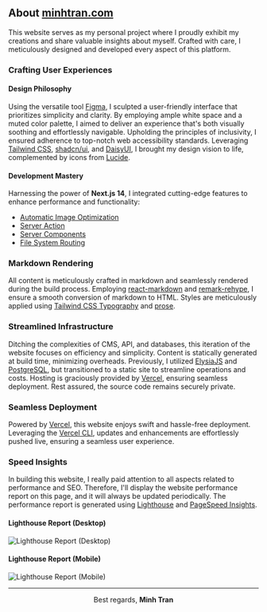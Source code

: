 ## About <u>minhtran.com</u>

This website serves as my personal project where I proudly exhibit my creations and share valuable insights about myself. Crafted with care, I meticulously designed and developed every aspect of this platform.

### Crafting User Experiences

#### Design Philosophy

Using the versatile tool [Figma](https://www.figma.com/), I sculpted a user-friendly interface that prioritizes simplicity and clarity. By employing ample white space and a muted color palette, I aimed to deliver an experience that's both visually soothing and effortlessly navigable. Upholding the principles of inclusivity, I ensured adherence to top-notch web accessibility standards. Leveraging [Tailwind CSS](https://tailwindcss.com/), [shadcn/ui](https://ui.shadcn.com), and [DaisyUI](https://daisyui.com/), I brought my design vision to life, complemented by icons from [Lucide](https://lucide.dev).

#### Development Mastery

Harnessing the power of **Next.js 14**, I integrated cutting-edge features to enhance performance and functionality:

- [Automatic Image Optimization](https://nextjs.org/docs/basic-features/image-optimization)
- [Server Action](https://nextjs.org/docs/basic-features/server-action)
- [Server Components](https://nextjs.org/docs/advanced-features/server-components)
- [File System Routing](https://nextjs.org/docs/basic-features/pages)

### Markdown Rendering

All content is meticulously crafted in markdown and seamlessly rendered during the build process. Employing [react-markdown](https://github.com/remarkjs/react-markdown) and [remark-rehype](https://github.com/remarkjs/remark-rehype), I ensure a smooth conversion of markdown to HTML. Styles are meticulously applied using [Tailwind CSS Typography](https://github.com/tailwindlabs/tailwindcss-typography) and [prose](https://tailwindcss.com/docs/prose).

### Streamlined Infrastructure

Ditching the complexities of CMS, API, and databases, this iteration of the website focuses on efficiency and simplicity. Content is statically generated at build time, minimizing overheads. Previously, I utilized [ElysiaJS](https://elysiajs.com/) and [PostgreSQL](https://www.postgresql.org/), but transitioned to a static site to streamline operations and costs. Hosting is graciously provided by [Vercel](https://vercel.com/), ensuring seamless deployment. Rest assured, the source code remains securely private.

### Seamless Deployment

Powered by [Vercel](https://vercel.com/), this website enjoys swift and hassle-free deployment. Leveraging the [Vercel CLI](https://vercel.com/download), updates and enhancements are effortlessly pushed live, ensuring a seamless user experience.

### Speed Insights

In building this website, I really paid attention to all aspects related to performance and SEO. Therefore, I'll display the website performance report on this page, and it will always be updated periodically. The performance report is generated using [Lighthouse](https://developers.google.com/web/tools/lighthouse) and [PageSpeed Insights](https://developers.google.com/speed/pagespeed/insights).

#### Lighthouse Report (Desktop)

![Lighthouse Report (Desktop)](lh-rp-desktop.png)

#### Lighthouse Report (Mobile)

![Lighthouse Report (Mobile)](lh-rp-mobile.png)

---

<p align="center">
  Best regards, <strong>Minh Tran</strong>
</p>
